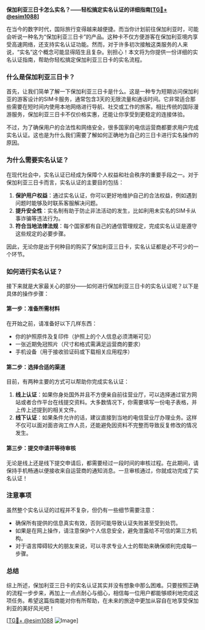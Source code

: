 **保加利亚三日卡怎么实名？——轻松搞定实名认证的详细指南[[TG💪+ @esim1088](https://t.me/s/esim1088)]**

在当今的数字时代，国际旅行变得越来越便捷。而当你计划前往保加利亚时，可能会听说一种名为“保加利亚三日卡”的产品。这种卡不仅方便游客在保加利亚境内享受高速网络，还支持实名认证功能。然而，对于许多初次接触这类服务的人来说，“实名”这个概念可能显得陌生且复杂。别担心！本文将为你提供一份详细的实名认证指南，帮助你轻松搞定保加利亚三日卡的实名流程。

### 什么是保加利亚三日卡？

首先，让我们简单了解一下保加利亚三日卡是什么。这是一种专为短期访问保加利亚的游客设计的SIM卡服务，通常包含3天的无限流量和通话时间。它非常适合那些需要在短时间内使用本地网络进行导航、社交或工作的旅客。相比传统的国际漫游服务，保加利亚三日卡不仅价格实惠，还能让你享受到更稳定的连接体验。

不过，为了确保用户的合法性和网络安全，很多国家的电信运营商都要求用户完成实名认证。这也是为什么我们需要了解如何正确地为自己的三日卡进行实名操作的原因。

### 为什么需要实名认证？

在现代社会中，实名认证已经成为保障个人权益和社会秩序的重要手段之一。对于保加利亚三日卡而言，实名认证的主要目的包括：

1. **保护用户权益**：通过实名认证，你可以更好地维护自己的合法权益，例如遇到问题时能够及时联系客服解决问题。
2. **提升安全性**：实名制有助于防止非法活动的发生，比如利用未实名的SIM卡从事诈骗等违法行为。
3. **符合当地法律法规**：每个国家都有自己的通信管理规定，完成实名认证是遵守这些规定的必要步骤。

因此，无论你是出于何种目的购买了保加利亚三日卡，实名认证都是必不可少的一个环节。

### 如何进行实名认证？

接下来就是大家最关心的部分——如何进行保加利亚三日卡的实名认证呢？以下是具体的操作步骤：

#### 第一步：准备所需材料

在开始之前，请准备好以下几样东西：
- 你的护照原件及复印件（护照上的个人信息必须清晰可见）
- 一张近期免冠照片（尺寸和格式需满足运营商的要求）
- 手机设备（用于接收验证码或下载相关应用程序）

#### 第二步：选择合适的渠道

目前，有两种主要的方式可以帮助你完成实名认证：
1. **线上认证**：如果你身处国外并且不方便亲自前往营业厅，可以选择通过官方网站或者合作平台在线提交资料。大多数情况下，你需要填写一份电子表格，并上传上述提到的相关文件。
2. **线下认证**：如果条件允许的话，建议直接到当地的电信营业厅办理业务。这样不仅可以面对面咨询工作人员，还能避免因资料不完整而导致反复修改的情况发生。

#### 第三步：提交申请并等待审核

无论是线上还是线下提交申请后，都需要经过一段时间的审核过程。在此期间，请保持手机畅通以便接收来自运营商的通知消息。一旦审核通过，你就成功完成了实名认证！

### 注意事项

虽然整个实名认证的过程并不复杂，但仍有一些细节需要注意：

- 确保所有提供的信息真实有效，否则可能导致认证失败甚至受到处罚。
- 如果是在网上操作，请注意保护个人信息安全，避免泄露给不可信的第三方机构。
- 对于语言障碍较大的朋友来说，可以寻求专业人士的帮助来确保顺利完成每一步骤。

### 总结

综上所述，保加利亚三日卡的实名认证其实并没有想象中那么困难。只要按照正确的流程一步步来，再加上一点点耐心与细心，相信每一位用户都能够顺利地完成这项任务。希望这篇指南能对你有所帮助，在未来的旅途中更加从容自在地享受保加利亚的美好风光吧！

[[TG💪+ @esim1088](https://t.me/s/esim1088) ![Image](https://i.postimg.cc/4NQfJmqS/Snipaste-2025-05-13-00-14-12.png)]